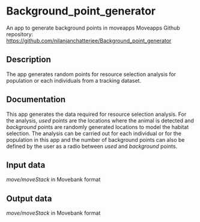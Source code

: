 # Background_point_generator

An app to generate background points in moveapps
Moveapps 
Github repository: https://github.com/nilanjanchatterjee/Background_point_generator

## Description
The app generates random points for resource selection analysis for population or each individuals from a tracking dataset.

## Documentation
   
This app generates the data required for resource selection analysis. For the analysis, *used* points are the locations where the animal is detected and *background* points are randomly generated locations to model the habitat selection. The analysis can be carried out for each individual or for the population in this app and the number of background points can also be defined by the user as a radio between *used* and *background* points. 


## Input data

*move/moveStack* in Movebank format 

## Output data

*move/moveStack* in Movebank format 
